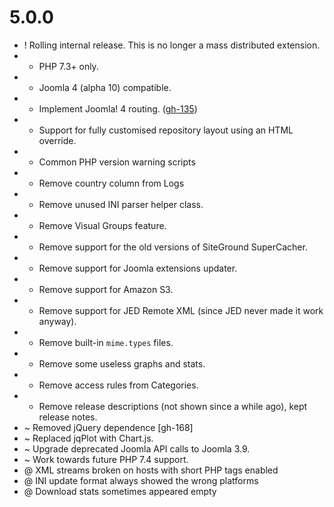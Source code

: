 # 5.0.0

* !️ Rolling internal release. This is no longer a mass distributed extension.
* + PHP 7.3+ only. 
* + Joomla 4 (alpha 10) compatible. 
* + Implement Joomla! 4 routing. ([gh-135](https://github.com/akeeba/release-system/issues/135))
* + Support for fully customised repository layout using an HTML override. 
* + Common PHP version warning scripts 
* - Remove country column from Logs
* - Remove unused INI parser helper class.
* - Remove Visual Groups feature.
* - Remove support for the old versions of SiteGround SuperCacher.
* - Remove support for Joomla extensions updater.
* - Remove support for Amazon S3.
* - Remove support for JED Remote XML (since JED never made it work anyway).
* - Remove built-in `mime.types` files.
* - Remove some useless graphs and stats.
* - Remove access rules from Categories.
* - Remove release descriptions (not shown since a while ago), kept release notes.
* ~ Removed jQuery dependence [gh-168]
* ~ Replaced jqPlot with Chart.js.
* ~ Upgrade deprecated Joomla API calls to Joomla 3.9.
* ~ Work towards future PHP 7.4 support.
* @ XML streams broken on hosts with short PHP tags enabled
* @ INI update format always showed the wrong platforms
* @ Download stats sometimes appeared empty